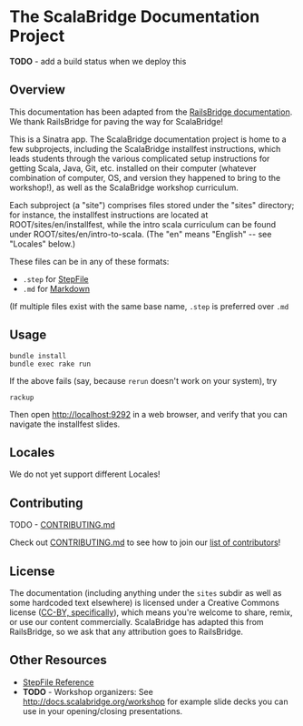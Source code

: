 # The ScalaBridge Documentation Project

**TODO** - add a build status when we deploy this

## Overview

This documentation has been adapted from the [RailsBridge documentation](http://docs.railsbridge.org). We thank RailsBridge for paving the way for ScalaBridge!

This is a Sinatra app. The ScalaBridge documentation project is home to a few subprojects, including the ScalaBridge installfest instructions, which leads students through the various complicated setup instructions for getting Scala, Java, Git, etc. installed on their computer (whatever combination of computer, OS, and version they happened to bring to the workshop!), as well as the ScalaBridge workshop curriculum.

Each subproject (a "site") comprises files stored under the "sites" directory; for instance, the installfest instructions are located at ROOT/sites/en/installfest, while the intro scala curriculum can be found under ROOT/sites/en/intro-to-scala. (The "en" means "English" -- see "Locales" below.)

These files can be in any of these formats:

* `.step` for [StepFile](step_file_reference.md)
* `.md` for [Markdown](http://daringfireball.net/projects/markdown/syntax)

(If multiple files exist with the same base name, `.step` is preferred over `.md`
## Usage

    bundle install
    bundle exec rake run

If the above fails (say, because `rerun` doesn't work on your system), try

    rackup

Then open <http://localhost:9292> in a web browser, and verify that you can navigate the installfest slides.

## Locales

We do not yet support different Locales!

## Contributing

TODO - [CONTRIBUTING.md](CONTRIBUTING.md)

Check out [CONTRIBUTING.md](CONTRIBUTING.md) to see how to join our [list of contributors](https://github.com/scalabridge/docs/contributors)!

## License

The documentation (including anything under the `sites` subdir as well as some hardcoded text elsewhere) is licensed under a Creative Commons license ([CC-BY,  specifically](http://creativecommons.org/licenses/by/3.0/)), which means you're welcome to share, remix, or use our content commercially. ScalaBridge has adapted this from RailsBridge, so we ask that any attribution goes to RailsBridge.

## Other Resources

- [StepFile Reference](step_file_reference.md)
- **TODO** - Workshop organizers: See http://docs.scalabridge.org/workshop for example slide decks you can use in your opening/closing presentations.

